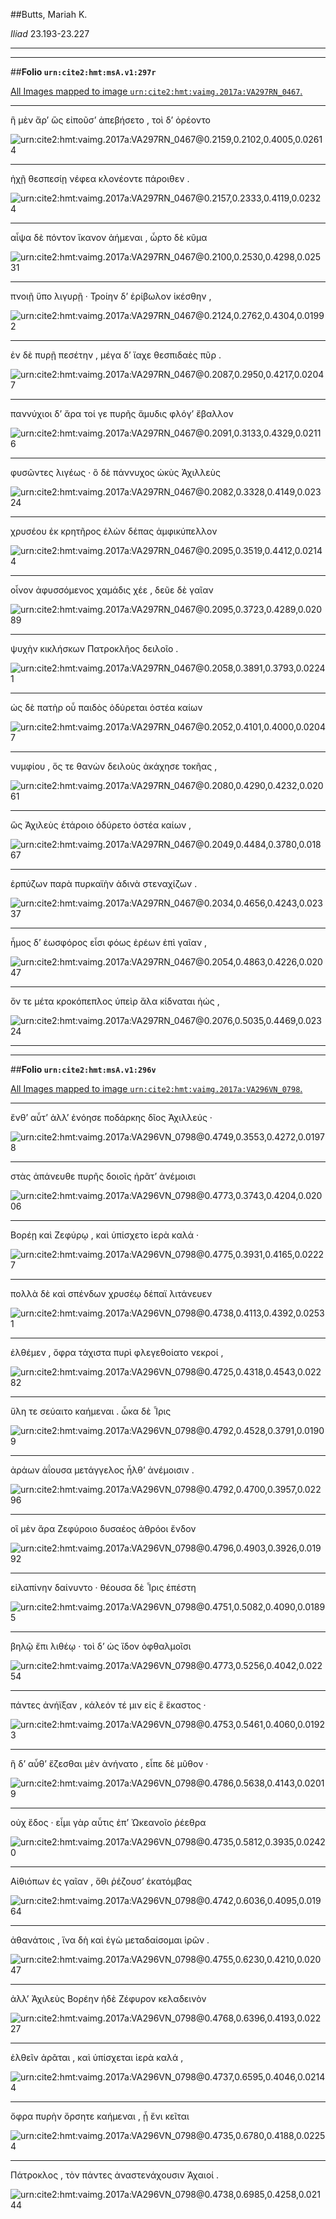 ##Butts, Mariah K.

*Iliad* 23.193-23.227

---

---

##**Folio `urn:cite2:hmt:msA.v1:297r`**



[All Images mapped to image `urn:cite2:hmt:vaimg.2017a:VA297RN_0467`.](http://www.homermultitext.org/ict2/index.html?urn=urn:cite2:hmt:vaimg.2017a:VA297RN_0467@0.2159,0.2102,0.4005,0.02614&urn=urn:cite2:hmt:vaimg.2017a:VA297RN_0467@0.2157,0.2333,0.4119,0.02324&urn=urn:cite2:hmt:vaimg.2017a:VA297RN_0467@0.2100,0.2530,0.4298,0.02531&urn=urn:cite2:hmt:vaimg.2017a:VA297RN_0467@0.2124,0.2762,0.4304,0.01992&urn=urn:cite2:hmt:vaimg.2017a:VA297RN_0467@0.2087,0.2950,0.4217,0.02047&urn=urn:cite2:hmt:vaimg.2017a:VA297RN_0467@0.2091,0.3133,0.4329,0.02116&urn=urn:cite2:hmt:vaimg.2017a:VA297RN_0467@0.2082,0.3328,0.4149,0.02324&urn=urn:cite2:hmt:vaimg.2017a:VA297RN_0467@0.2095,0.3519,0.4412,0.02144&urn=urn:cite2:hmt:vaimg.2017a:VA297RN_0467@0.2095,0.3723,0.4289,0.02089&urn=urn:cite2:hmt:vaimg.2017a:VA297RN_0467@0.2058,0.3891,0.3793,0.02241&urn=urn:cite2:hmt:vaimg.2017a:VA297RN_0467@0.2052,0.4101,0.4000,0.02047&urn=urn:cite2:hmt:vaimg.2017a:VA297RN_0467@0.2080,0.4290,0.4232,0.02061&urn=urn:cite2:hmt:vaimg.2017a:VA297RN_0467@0.2049,0.4484,0.3780,0.01867&urn=urn:cite2:hmt:vaimg.2017a:VA297RN_0467@0.2034,0.4656,0.4243,0.02337&urn=urn:cite2:hmt:vaimg.2017a:VA297RN_0467@0.2054,0.4863,0.4226,0.02047&urn=urn:cite2:hmt:vaimg.2017a:VA297RN_0467@0.2076,0.5035,0.4469,0.02324)

---- 

 ἣ μὲν ἄρʼ ὣς εἰποῦσʼ ἀπεβήσετο , τοὶ δʼ ὀρέοντο

![urn:cite2:hmt:vaimg.2017a:VA297RN_0467@0.2159,0.2102,0.4005,0.02614](http://beta.hpcc.uh.edu/scs/image/500/500/urn:cite2:hmt:vaimg.2017a:VA297RN_0467@0.2159,0.2102,0.4005,0.02614)

---- 

 ἠχῇ θεσπεσίῃ νέφεα κλονέοντε πάροιθεν .

![urn:cite2:hmt:vaimg.2017a:VA297RN_0467@0.2157,0.2333,0.4119,0.02324](http://beta.hpcc.uh.edu/scs/image/500/500/urn:cite2:hmt:vaimg.2017a:VA297RN_0467@0.2157,0.2333,0.4119,0.02324)

---- 

 αἶψα δὲ πόντον ἵκανον ἀήμεναι , ὦρτο δὲ κῦμα

![urn:cite2:hmt:vaimg.2017a:VA297RN_0467@0.2100,0.2530,0.4298,0.02531](http://beta.hpcc.uh.edu/scs/image/500/500/urn:cite2:hmt:vaimg.2017a:VA297RN_0467@0.2100,0.2530,0.4298,0.02531)

---- 

 πνοιῇ ὕπο λιγυρῇ · Τροίην δʼ ἐρίβωλον ἱκέσθην ,

![urn:cite2:hmt:vaimg.2017a:VA297RN_0467@0.2124,0.2762,0.4304,0.01992](http://beta.hpcc.uh.edu/scs/image/500/500/urn:cite2:hmt:vaimg.2017a:VA297RN_0467@0.2124,0.2762,0.4304,0.01992)

---- 

 ἐν δὲ πυρῇ πεσέτην , μέγα δʼ ἴαχε θεσπιδαὲς πῦρ .

![urn:cite2:hmt:vaimg.2017a:VA297RN_0467@0.2087,0.2950,0.4217,0.02047](http://beta.hpcc.uh.edu/scs/image/500/500/urn:cite2:hmt:vaimg.2017a:VA297RN_0467@0.2087,0.2950,0.4217,0.02047)

---- 

 παννύχιοι δʼ ἄρα τοί γε πυρῆς ἄμυδις φλόγʼ ἔβαλλον

![urn:cite2:hmt:vaimg.2017a:VA297RN_0467@0.2091,0.3133,0.4329,0.02116](http://beta.hpcc.uh.edu/scs/image/500/500/urn:cite2:hmt:vaimg.2017a:VA297RN_0467@0.2091,0.3133,0.4329,0.02116)

---- 

 φυσῶντες λιγέως · ὃ δὲ πάννυχος ὠκὺς Ἀχιλλεὺς

![urn:cite2:hmt:vaimg.2017a:VA297RN_0467@0.2082,0.3328,0.4149,0.02324](http://beta.hpcc.uh.edu/scs/image/500/500/urn:cite2:hmt:vaimg.2017a:VA297RN_0467@0.2082,0.3328,0.4149,0.02324)

---- 

 χρυσέου ἐκ κρητῆρος ἑλὼν δέπας ἀμφικύπελλον

![urn:cite2:hmt:vaimg.2017a:VA297RN_0467@0.2095,0.3519,0.4412,0.02144](http://beta.hpcc.uh.edu/scs/image/500/500/urn:cite2:hmt:vaimg.2017a:VA297RN_0467@0.2095,0.3519,0.4412,0.02144)

---- 

 οἶνον ἀφυσσόμενος χαμάδις χέε , δεῦε δὲ γαῖαν

![urn:cite2:hmt:vaimg.2017a:VA297RN_0467@0.2095,0.3723,0.4289,0.02089](http://beta.hpcc.uh.edu/scs/image/500/500/urn:cite2:hmt:vaimg.2017a:VA297RN_0467@0.2095,0.3723,0.4289,0.02089)

---- 

 ψυχὴν κικλήσκων Πατροκλῆος δειλοῖο .

![urn:cite2:hmt:vaimg.2017a:VA297RN_0467@0.2058,0.3891,0.3793,0.02241](http://beta.hpcc.uh.edu/scs/image/500/500/urn:cite2:hmt:vaimg.2017a:VA297RN_0467@0.2058,0.3891,0.3793,0.02241)

---- 

 ὡς δὲ πατὴρ οὗ παιδὸς ὀδύρεται ὀστέα καίων

![urn:cite2:hmt:vaimg.2017a:VA297RN_0467@0.2052,0.4101,0.4000,0.02047](http://beta.hpcc.uh.edu/scs/image/500/500/urn:cite2:hmt:vaimg.2017a:VA297RN_0467@0.2052,0.4101,0.4000,0.02047)

---- 

 νυμφίου , ὅς τε θανὼν δειλοὺς ἀκάχησε τοκῆας ,

![urn:cite2:hmt:vaimg.2017a:VA297RN_0467@0.2080,0.4290,0.4232,0.02061](http://beta.hpcc.uh.edu/scs/image/500/500/urn:cite2:hmt:vaimg.2017a:VA297RN_0467@0.2080,0.4290,0.4232,0.02061)

---- 

 ὣς Ἀχιλεὺς ἑτάροιο ὀδύρετο ὀστέα καίων ,

![urn:cite2:hmt:vaimg.2017a:VA297RN_0467@0.2049,0.4484,0.3780,0.01867](http://beta.hpcc.uh.edu/scs/image/500/500/urn:cite2:hmt:vaimg.2017a:VA297RN_0467@0.2049,0.4484,0.3780,0.01867)

---- 

 ἑρπύζων παρὰ πυρκαϊὴν ἁδινὰ στεναχίζων .

![urn:cite2:hmt:vaimg.2017a:VA297RN_0467@0.2034,0.4656,0.4243,0.02337](http://beta.hpcc.uh.edu/scs/image/500/500/urn:cite2:hmt:vaimg.2017a:VA297RN_0467@0.2034,0.4656,0.4243,0.02337)

---- 

 ἦμος δʼ ἑωσφόρος εἶσι φόως ἐρέων ἐπὶ γαῖαν ,

![urn:cite2:hmt:vaimg.2017a:VA297RN_0467@0.2054,0.4863,0.4226,0.02047](http://beta.hpcc.uh.edu/scs/image/500/500/urn:cite2:hmt:vaimg.2017a:VA297RN_0467@0.2054,0.4863,0.4226,0.02047)

---- 

 ὅν τε μέτα κροκόπεπλος ὑπεὶρ ἅλα κίδναται ἠώς ,

![urn:cite2:hmt:vaimg.2017a:VA297RN_0467@0.2076,0.5035,0.4469,0.02324](http://beta.hpcc.uh.edu/scs/image/500/500/urn:cite2:hmt:vaimg.2017a:VA297RN_0467@0.2076,0.5035,0.4469,0.02324)

---

---

##**Folio `urn:cite2:hmt:msA.v1:296v`**



[All Images mapped to image `urn:cite2:hmt:vaimg.2017a:VA296VN_0798`.](http://www.homermultitext.org/ict2/index.html?urn=urn:cite2:hmt:vaimg.2017a:VA296VN_0798@0.4749,0.3553,0.4272,0.01978&urn=urn:cite2:hmt:vaimg.2017a:VA296VN_0798@0.4773,0.3743,0.4204,0.02006&urn=urn:cite2:hmt:vaimg.2017a:VA296VN_0798@0.4775,0.3931,0.4165,0.02227&urn=urn:cite2:hmt:vaimg.2017a:VA296VN_0798@0.4738,0.4113,0.4392,0.02531&urn=urn:cite2:hmt:vaimg.2017a:VA296VN_0798@0.4725,0.4318,0.4543,0.02282&urn=urn:cite2:hmt:vaimg.2017a:VA296VN_0798@0.4792,0.4528,0.3791,0.01909&urn=urn:cite2:hmt:vaimg.2017a:VA296VN_0798@0.4792,0.4700,0.3957,0.02296&urn=urn:cite2:hmt:vaimg.2017a:VA296VN_0798@0.4796,0.4903,0.3926,0.01992&urn=urn:cite2:hmt:vaimg.2017a:VA296VN_0798@0.4751,0.5082,0.4090,0.01895&urn=urn:cite2:hmt:vaimg.2017a:VA296VN_0798@0.4773,0.5256,0.4042,0.02254&urn=urn:cite2:hmt:vaimg.2017a:VA296VN_0798@0.4753,0.5461,0.4060,0.01923&urn=urn:cite2:hmt:vaimg.2017a:VA296VN_0798@0.4786,0.5638,0.4143,0.02019&urn=urn:cite2:hmt:vaimg.2017a:VA296VN_0798@0.4735,0.5812,0.3935,0.02420&urn=urn:cite2:hmt:vaimg.2017a:VA296VN_0798@0.4742,0.6036,0.4095,0.01964&urn=urn:cite2:hmt:vaimg.2017a:VA296VN_0798@0.4755,0.6230,0.4210,0.02047&urn=urn:cite2:hmt:vaimg.2017a:VA296VN_0798@0.4768,0.6396,0.4193,0.02227&urn=urn:cite2:hmt:vaimg.2017a:VA296VN_0798@0.4737,0.6595,0.4046,0.02144&urn=urn:cite2:hmt:vaimg.2017a:VA296VN_0798@0.4735,0.6780,0.4188,0.02254&urn=urn:cite2:hmt:vaimg.2017a:VA296VN_0798@0.4738,0.6985,0.4258,0.02144)

---- 

 ἔνθʼ αὖτʼ ἀλλʼ ἐνόησε ποδάρκης δῖος Ἀχιλλεύς ·

![urn:cite2:hmt:vaimg.2017a:VA296VN_0798@0.4749,0.3553,0.4272,0.01978](http://beta.hpcc.uh.edu/scs/image/500/500/urn:cite2:hmt:vaimg.2017a:VA296VN_0798@0.4749,0.3553,0.4272,0.01978)

---- 

 στὰς ἀπάνευθε πυρῆς δοιοῖς ἠρᾶτʼ ἀνέμοισι

![urn:cite2:hmt:vaimg.2017a:VA296VN_0798@0.4773,0.3743,0.4204,0.02006](http://beta.hpcc.uh.edu/scs/image/500/500/urn:cite2:hmt:vaimg.2017a:VA296VN_0798@0.4773,0.3743,0.4204,0.02006)

---- 

 Βορέῃ καὶ Ζεφύρῳ , καὶ ὑπίσχετο ἱερὰ καλά ·

![urn:cite2:hmt:vaimg.2017a:VA296VN_0798@0.4775,0.3931,0.4165,0.02227](http://beta.hpcc.uh.edu/scs/image/500/500/urn:cite2:hmt:vaimg.2017a:VA296VN_0798@0.4775,0.3931,0.4165,0.02227)

---- 

 πολλὰ δὲ καὶ σπένδων χρυσέῳ δέπαϊ λιτάνευεν

![urn:cite2:hmt:vaimg.2017a:VA296VN_0798@0.4738,0.4113,0.4392,0.02531](http://beta.hpcc.uh.edu/scs/image/500/500/urn:cite2:hmt:vaimg.2017a:VA296VN_0798@0.4738,0.4113,0.4392,0.02531)

---- 

 ἐλθέμεν , ὄφρα τάχιστα πυρὶ φλεγεθοίατο νεκροί ,

![urn:cite2:hmt:vaimg.2017a:VA296VN_0798@0.4725,0.4318,0.4543,0.02282](http://beta.hpcc.uh.edu/scs/image/500/500/urn:cite2:hmt:vaimg.2017a:VA296VN_0798@0.4725,0.4318,0.4543,0.02282)

---- 

 ὕλη τε σεύαιτο καήμεναι . ὦκα δὲ Ἶρις

![urn:cite2:hmt:vaimg.2017a:VA296VN_0798@0.4792,0.4528,0.3791,0.01909](http://beta.hpcc.uh.edu/scs/image/500/500/urn:cite2:hmt:vaimg.2017a:VA296VN_0798@0.4792,0.4528,0.3791,0.01909)

---- 

 ἀράων ἀΐουσα μετάγγελος ἦλθʼ ἀνέμοισιν .

![urn:cite2:hmt:vaimg.2017a:VA296VN_0798@0.4792,0.4700,0.3957,0.02296](http://beta.hpcc.uh.edu/scs/image/500/500/urn:cite2:hmt:vaimg.2017a:VA296VN_0798@0.4792,0.4700,0.3957,0.02296)

---- 

 οἳ μὲν ἄρα Ζεφύροιο δυσαέος ἀθρόοι ἔνδον

![urn:cite2:hmt:vaimg.2017a:VA296VN_0798@0.4796,0.4903,0.3926,0.01992](http://beta.hpcc.uh.edu/scs/image/500/500/urn:cite2:hmt:vaimg.2017a:VA296VN_0798@0.4796,0.4903,0.3926,0.01992)

---- 

 εἰλαπίνην δαίνυντο · θέουσα δὲ Ἶρις ἐπέστη

![urn:cite2:hmt:vaimg.2017a:VA296VN_0798@0.4751,0.5082,0.4090,0.01895](http://beta.hpcc.uh.edu/scs/image/500/500/urn:cite2:hmt:vaimg.2017a:VA296VN_0798@0.4751,0.5082,0.4090,0.01895)

---- 

 βηλῷ ἔπι λιθέῳ · τοὶ δʼ ὡς ἴδον ὀφθαλμοῖσι

![urn:cite2:hmt:vaimg.2017a:VA296VN_0798@0.4773,0.5256,0.4042,0.02254](http://beta.hpcc.uh.edu/scs/image/500/500/urn:cite2:hmt:vaimg.2017a:VA296VN_0798@0.4773,0.5256,0.4042,0.02254)

---- 

 πάντες ἀνήϊξαν , κάλεόν τέ μιν εἰς ἓ ἕκαστος ·

![urn:cite2:hmt:vaimg.2017a:VA296VN_0798@0.4753,0.5461,0.4060,0.01923](http://beta.hpcc.uh.edu/scs/image/500/500/urn:cite2:hmt:vaimg.2017a:VA296VN_0798@0.4753,0.5461,0.4060,0.01923)

---- 

 ἣ δʼ αὖθʼ ἕζεσθαι μὲν ἀνήνατο , εἶπε δὲ μῦθον ·

![urn:cite2:hmt:vaimg.2017a:VA296VN_0798@0.4786,0.5638,0.4143,0.02019](http://beta.hpcc.uh.edu/scs/image/500/500/urn:cite2:hmt:vaimg.2017a:VA296VN_0798@0.4786,0.5638,0.4143,0.02019)

---- 

 οὐχ ἕδος · εἶμι γὰρ αὖτις ἐπʼ Ὠκεανοῖο ῥέεθρα

![urn:cite2:hmt:vaimg.2017a:VA296VN_0798@0.4735,0.5812,0.3935,0.02420](http://beta.hpcc.uh.edu/scs/image/500/500/urn:cite2:hmt:vaimg.2017a:VA296VN_0798@0.4735,0.5812,0.3935,0.02420)

---- 

 Αἰθιόπων ἐς γαῖαν , ὅθι ῥέζουσʼ ἑκατόμβας

![urn:cite2:hmt:vaimg.2017a:VA296VN_0798@0.4742,0.6036,0.4095,0.01964](http://beta.hpcc.uh.edu/scs/image/500/500/urn:cite2:hmt:vaimg.2017a:VA296VN_0798@0.4742,0.6036,0.4095,0.01964)

---- 

 ἀθανάτοις , ἵνα δὴ καὶ ἐγὼ μεταδαίσομαι ἱρῶν .

![urn:cite2:hmt:vaimg.2017a:VA296VN_0798@0.4755,0.6230,0.4210,0.02047](http://beta.hpcc.uh.edu/scs/image/500/500/urn:cite2:hmt:vaimg.2017a:VA296VN_0798@0.4755,0.6230,0.4210,0.02047)

---- 

 ἀλλʼ Ἀχιλεὺς Βορέην ἠδὲ Ζέφυρον κελαδεινὸν

![urn:cite2:hmt:vaimg.2017a:VA296VN_0798@0.4768,0.6396,0.4193,0.02227](http://beta.hpcc.uh.edu/scs/image/500/500/urn:cite2:hmt:vaimg.2017a:VA296VN_0798@0.4768,0.6396,0.4193,0.02227)

---- 

 ἐλθεῖν ἀρᾶται , καὶ ὑπίσχεται ἱερὰ καλά ,

![urn:cite2:hmt:vaimg.2017a:VA296VN_0798@0.4737,0.6595,0.4046,0.02144](http://beta.hpcc.uh.edu/scs/image/500/500/urn:cite2:hmt:vaimg.2017a:VA296VN_0798@0.4737,0.6595,0.4046,0.02144)

---- 

 ὄφρα πυρὴν ὄρσητε καήμεναι , ᾗ ἔνι κεῖται

![urn:cite2:hmt:vaimg.2017a:VA296VN_0798@0.4735,0.6780,0.4188,0.02254](http://beta.hpcc.uh.edu/scs/image/500/500/urn:cite2:hmt:vaimg.2017a:VA296VN_0798@0.4735,0.6780,0.4188,0.02254)

---- 

 Πάτροκλος , τὸν πάντες ἀναστενάχουσιν Ἀχαιοί .

![urn:cite2:hmt:vaimg.2017a:VA296VN_0798@0.4738,0.6985,0.4258,0.02144](http://beta.hpcc.uh.edu/scs/image/500/500/urn:cite2:hmt:vaimg.2017a:VA296VN_0798@0.4738,0.6985,0.4258,0.02144)